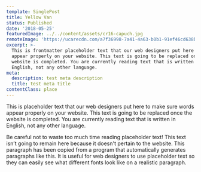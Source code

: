 ```yaml
---
template: SinglePost
title: Yellow Van
status: Published
date: '2018-05-25'
featuredImage: ../../content/assets/cr16-capuch.jpg
remoteImage: 'https://ucarecdn.com/a7f36998-7a41-4a63-b0b1-91ef46cd638b/'
excerpt: >-
  This is frontmatter placeholder text that our web designers put here to make sure words
  appear properly on your website. This text is going to be replaced once the
  website is completed. You are currently reading text that is written in
  English, not any other language.
meta:
  description: test meta description
  title: test meta title
contentClass: place
---
```


This is placeholder text that our web designers put here to make sure words appear properly on your website. This text is going to be replaced once the website is completed. You are currently reading text that is written in English, not any other language.

Be careful not to waste too much time reading placeholder text! This text isn’t going to remain here because it doesn't pertain to the website. This paragraph has been copied from a program that automatically generates paragraphs like this. It is useful for web designers to use placeholder text so they can easily see what different fonts look like on a realistic paragraph.
